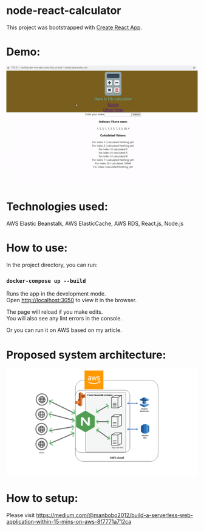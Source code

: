 ﻿# node-react-calculator
This project was bootstrapped with [Create React App](https://github.com/facebook/create-react-app).

# Demo:
![image](https://github.com/manbobo2002/node-react-calculator/blob/master/demo.gif)  

# Technologies used:  
AWS Elastic Beanstalk, AWS ElasticCache, AWS RDS, React.js, Node.js

# How to use:  
In the project directory, you can run:

### `docker-compose up --build`

Runs the app in the development mode.<br />
Open [http://localhost:3050](http://localhost:3050) to view it in the browser.

The page will reload if you make edits.<br />
You will also see any lint errors in the console.

Or you can run it on AWS based on my article.

# Proposed system architecture:
![image](https://github.com/manbobo2002/node-react-calculator/blob/master/Solution%20Diagram.png)  


# How to setup:  
Please visit https://medium.com/@manbobo2012/build-a-serverless-web-application-within-15-mins-on-aws-8f7771a712ca  
